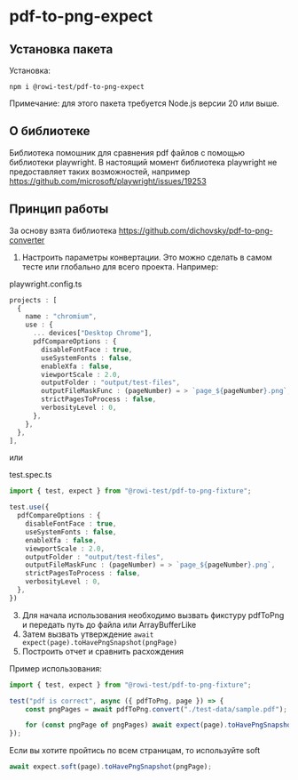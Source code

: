 # pdf-to-png-expect

## Установка пакета
Установка:

``` npm i @rowi-test/pdf-to-png-expect ```

Примечание: для этого пакета требуется Node.js версии 20 или выше.

## О библиотеке

Библиотека помошник для сравнения pdf файлов c помощью библиотеки playwright.
В настоящий момент библиотека playwright не предоставляет таких возможностей, например https://github.com/microsoft/playwright/issues/19253

## Принцип работы
За основу взята библиотека https://github.com/dichovsky/pdf-to-png-converter

1. Настроить параметры конвертации. Это можно сделать в самом тесте или глобально для всего проекта. Например:

playwright.config.ts

```ts
projects : [
  {
    name : "chromium",
    use : {
      ... devices["Desktop Chrome"],
      pdfCompareOptions : {
        disableFontFace : true,
        useSystemFonts : false,
        enableXfa : false,
        viewportScale : 2.0,
        outputFolder : "output/test-files",
        outputFileMaskFunc : (pageNumber) = > `page_${pageNumber}.png`,
        strictPagesToProcess : false,
        verbosityLevel : 0,
      },
    },
  },
],
```

или 

test.spec.ts

```ts
import { test, expect } from "@rowi-test/pdf-to-png-fixture";

test.use({
  pdfCompareOptions : {
    disableFontFace : true,
    useSystemFonts : false,
    enableXfa : false,
    viewportScale : 2.0,
    outputFolder : "output/test-files",
    outputFileMaskFunc : (pageNumber) = > `page_${pageNumber}.png`,
    strictPagesToProcess : false,
    verbosityLevel : 0,
  },
})
```

3. Для начала использования необходимо вызвать фикстуру pdfToPng и передать путь до файла или ArrayBufferLike
4. Затем вызвать утверждение ```await expect(page).toHavePngSnapshot(pngPage)```
5. Построить отчет и сравнить расхождения

Пример использования:

```ts
import { test, expect } from "@rowi-test/pdf-to-png-fixture";

test("pdf is correct", async ({ pdfToPng, page }) => {
	const pngPages = await pdfToPng.convert("./test-data/sample.pdf");

	for (const pngPage of pngPages) await expect(page).toHavePngSnapshot(pngPage);
});
```

Если вы хотите пройтись по всем страницам, то используйте soft               

```ts
await expect.soft(page).toHavePngSnapshot(pngPage);
```
